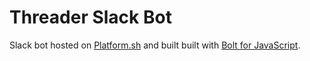 # Threader Slack Bot

Slack bot hosted on [Platform.sh](https://platform.sh) and built built with [Bolt for JavaScript](https://api.slack.com/tools/bolt).